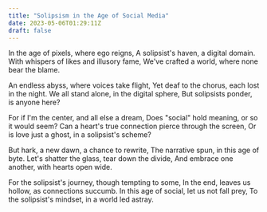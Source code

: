 ```yaml
---
title: "Solipsism in the Age of Social Media"
date: 2023-05-06T01:29:11Z
draft: false
---
```


In the age of pixels, where ego reigns,
A solipsist's haven, a digital domain.
With whispers of likes and illusory fame,
We've crafted a world, where none bear the blame.

An endless abyss, where voices take flight,
Yet deaf to the chorus, each lost in the night.
We all stand alone, in the digital sphere,
But solipsists ponder, is anyone here?

For if I'm the center, and all else a dream,
Does "social" hold meaning, or so it would seem?
Can a heart's true connection pierce through the screen,
Or is love just a ghost, in a solipsist's scheme?

But hark, a new dawn, a chance to rewrite,
The narrative spun, in this age of byte.
Let's shatter the glass, tear down the divide,
And embrace one another, with hearts open wide.

For the solipsist's journey, though tempting to some,
In the end, leaves us hollow, as connections succumb.
In this age of social, let us not fall prey,
To the solipsist's mindset, in a world led astray.
